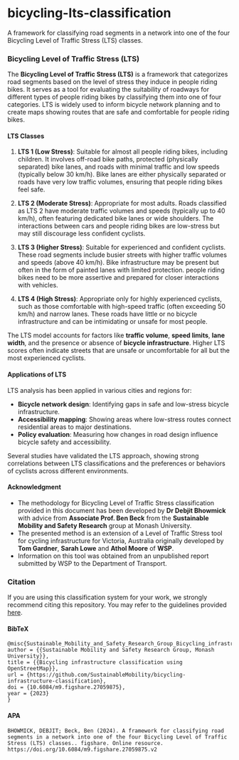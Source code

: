 # bicycling-lts-classification
A framework for classifying road segments in a network into one of the four Bicycling Level of Traffic Stress (LTS) classes.

### Bicycling Level of Traffic Stress (LTS)

The **Bicycling Level of Traffic Stress (LTS)** is a framework that categorizes road segments based on the level of stress they induce in people riding bikes. It serves as a tool for evaluating the suitability of roadways for different types of people riding bikes by classifying them into one of four categories. LTS is widely used to inform bicycle network planning and to create maps showing routes that are safe and comfortable for people riding bikes.

#### LTS Classes

1. **LTS 1 (Low Stress)**: Suitable for almost all people riding bikes, including children. It involves off-road bike paths, protected (physically separated) bike lanes, and roads with minimal traffic and low speeds (typically below 30 km/h). Bike lanes are either physically separated or roads have very low traffic volumes, ensuring that people riding bikes feel safe.

2. **LTS 2 (Moderate Stress)**: Appropriate for most adults. Roads classified as LTS 2 have moderate traffic volumes and speeds (typically up to 40 km/h), often featuring dedicated bike lanes or wide shoulders. The interactions between cars and people riding bikes are low-stress but may still discourage less confident cyclists.

3. **LTS 3 (Higher Stress)**: Suitable for experienced and confident cyclists. These road segments include busier streets with higher traffic volumes and speeds (above 40 km/h). Bike infrastructure may be present but often in the form of painted lanes with limited protection. people riding bikes need to be more assertive and prepared for closer interactions with vehicles.

4. **LTS 4 (High Stress)**: Appropriate only for highly experienced cyclists, such as those comfortable with high-speed traffic (often exceeding 50 km/h) and narrow lanes. These roads have little or no bicycle infrastructure and can be intimidating or unsafe for most people.

The LTS model accounts for factors like **traffic volume**, **speed limits**, **lane width**, and the presence or absence of **bicycle infrastructure**. Higher LTS scores often indicate streets that are unsafe or uncomfortable for all but the most experienced cyclists.

#### Applications of LTS
LTS analysis has been applied in various cities and regions for:
- **Bicycle network design**: Identifying gaps in safe and low-stress bicycle infrastructure.
- **Accessibility mapping**: Showing areas where low-stress routes connect residential areas to major destinations.
- **Policy evaluation**: Measuring how changes in road design influence bicycle safety and accessibility.

Several studies have validated the LTS approach, showing strong correlations between LTS classifications and the preferences or behaviors of cyclists across different environments.

#### Acknowledgment
- The methodology for Bicycling Level of Traffic Stress classification provided in this document has been developed by **Dr Debjit Bhowmick** with advice from **Associate Prof. Ben Beck** from the **Sustainable Mobility and Safety Research** group at Monash University. 
-	The presented method is an extension of a Level of Traffic Stress tool for cycling infrastructure for Victoria, Australia originally developed by **Tom Gardner**, **Sarah Lowe** and **Athol Moore** of **WSP**.
-	Information on this tool was obtained from an unpublished report submitted by WSP to the Department of Transport.

### Citation
If you are using this classification system for your work, we strongly recommend citing this repository. 
You may refer to the guidelines provided [here](https://www.ilovephd.com/how-do-you-cite-a-github-repository/).

#### BibTeX
```
@misc{Sustainable_Mobility_and_Safety_Research_Group_Bicycling_infrastructure_classification_2023,
author = {{Sustainable Mobility and Safety Research Group, Monash University}},
title = {{Bicycling infrastructure classification using OpenStreetMap}},
url = {https://github.com/SustainableMobility/bicycling-infrastructure-classification},
doi = {10.6084/m9.figshare.27059875},
year = {2023}
}
```
>
#### APA
```
BHOWMICK, DEBJIT; Beck, Ben (2024). A framework for classifying road segments in a network into one of the four Bicycling Level of Traffic Stress (LTS) classes.. figshare. Online resource. https://doi.org/10.6084/m9.figshare.27059875.v2
```
